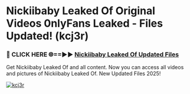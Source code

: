 # Nickiibaby Leaked Of Original Videos 0nlyFans Leaked - Files Updated! (kcj3r)

<h3>🔴 CLICK HERE 🌐==►► <a href="https://tinyurl.com/ehrbuxhb" rel="nofollow">Nickiibaby Leaked Of Updated Files</a></h3>

Get Nickiibaby Leaked Of and all content. Now you can access all videos and pictures of Nickiibaby Leaked Of. New Updated Files 2025!

[![kcj3r](https://i.imgur.com/lVYEuWS.gif)](https://tinyurl.com/ehrbuxhb)
